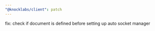 ```yaml
---
"@knocklabs/client": patch
---
```


fix: check if document is defined before setting up auto socket manager
